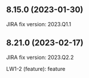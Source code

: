 8.15.0 (2023-01-30)
---
JIRA fix version: 2023.Q1.1



8.21.0 (2023-02-17)
---
JIRA fix version: 2023.Q2.2

LW1-2 (feature): feature

